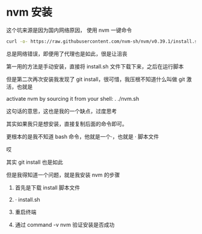 # nvm 安装

这个坑来源是因为国内网络原因， 使用 nvm 一键命令

```sh
curl -o- https://raw.githubusercontent.com/nvm-sh/nvm/v0.39.1/install.sh | bash
```

总是网络错误，即便用了代理也是如此，很是让沮丧

第一用的方法是手动安装，直接将 install.sh 文件下载下来，之后在运行脚本

但是第二次再次安装我发现了 git install，很可惜，我压根不知道什么叫做 git 激活，也就是

activate nvm by sourcing it from your shell: . ./nvm.sh

这句话的意思，这也是我的一个缺点，过度思考

其实如果我只是想安装，直接复制后面的命令即可。

更根本的是我不知道 bash 命令，他就是一个·，也就是 · 脚本文件

哎

其实 git install 也是如此

但是我得知道一个问题，就是我安装 nvm 的步骤

1. 首先是下载 install 脚本文件

2. · install.sh

3. 重启终端

4. 通过 command -v nvm 验证安装是否成功
